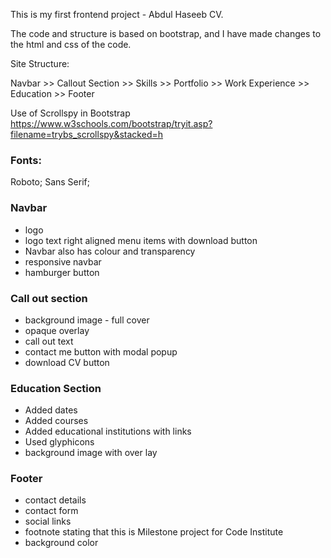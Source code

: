 This is my first frontend project - Abdul Haseeb CV. 

The code and structure is based on bootstrap, and I have made changes to the html and css
of the code. 

Site Structure: 

Navbar >> Callout Section >> Skills >> Portfolio >> Work Experience >> Education >> Footer

Use of Scrollspy in Bootstrap 
https://www.w3schools.com/bootstrap/tryit.asp?filename=trybs_scrollspy&stacked=h

<h3>Fonts:</h3> Roboto; Sans Serif;

<h3>Navbar</h3>
<ul>
    <li>logo</li> 
    <li>logo text right aligned menu items with download button</li>
    <li>Navbar also has colour and transparency</li>
    <li>responsive navbar</li> 
    <li>hamburger button</li> 
</ul>
 
<h3>Call out section</h3>
<ul>
    <li>background image - full cover</li> 
    <li>opaque overlay</li>
    <li>call out text</li> 
    <li>contact me button with modal popup</li> 
    <li>download CV button</li> 
</ul>

<h3>Education Section</h3>
<ul>
    <li>Added dates</li> 
    <li>Added courses</li>
    <li>Added educational institutions with links</li> 
    <li>Used glyphicons</li> 
    <li>background image with over lay</li> 
</ul>

<h3>Footer</h3>
<ul>
    <li>contact details</li> 
    <li>contact form</li>
    <li>social links</li> 
    <li>footnote stating that this is Milestone project for Code Institute</li> 
    <li>background color</li> 
</ul>